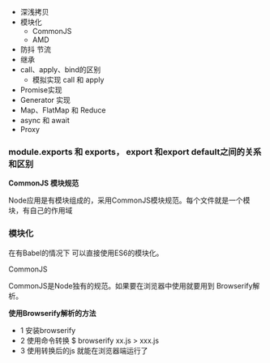 - 深浅拷贝
- 模块化
  - CommonJS
  - AMD
- 防抖 节流
- 继承
- call、apply、bind的区别
  - 模拟实现 call 和 apply
- Promise实现
- Generator 实现
- Map、FlatMap 和 Reduce
- async 和 await
- Proxy



### module.exports 和 exports， export 和export default之间的关系和区别

**CommonJS 模块规范** 

Node应用是有模块组成的，采用CommonJS模块规范。每个文件就是一个模块，有自己的作用域





### 模块化

在有Babel的情况下 可以直接使用ES6的模块化。



CommonJS

CommonJS是Node独有的规范。如果要在浏览器中使用就要用到 Browserify解析。

**使用Browserify解析的方法**

* 1 安装browserify 
* 2 使用命令转换 $ browserify xx.js > xxx.js
* 3 使用转换后的js 就能在浏览器端运行了









































